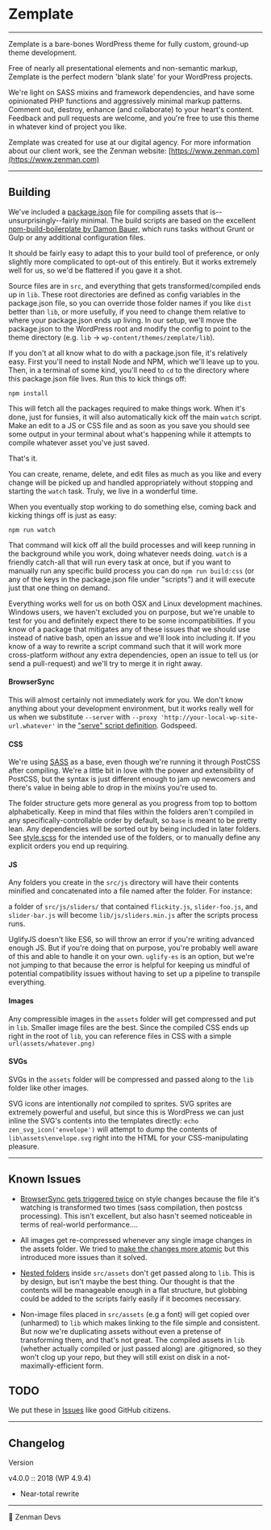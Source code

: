 # Zemplate

-----

Zemplate is a bare-bones WordPress theme for fully custom, ground-up theme development.

Free of nearly all presentational elements and non-semantic markup, Zemplate is the perfect modern 'blank slate' for your WordPress projects.

We're light on SASS mixins and framework dependencies, and have some opinionated PHP functions and aggressively minimal markup patterns. Comment out, destroy, enhance (and collaborate) to your heart's content. Feedback and pull requests are welcome, and you're free to use this theme in whatever kind of project you like.

Zemplate was created for use at our digital agency. For more information about our client work, see the Zenman website: [https://www.zenman.com](https://www.zenman.com)

-----

## Building

We've included a [package.json](./package.json) file for compiling assets that is--unsurprisingly--fairly minimal. The build scripts are based on the excellent [npm-build-boilerplate by Damon Bauer](https://github.com/damonbauer/npm-build-boilerplate), which runs tasks without Grunt or Gulp or any additional configuration files.

It should be fairly easy to adapt this to your build tool of preference, or only slightly more complicated to opt-out of this entirely. But it works extremely well for us, so we'd be flattered if you gave it a shot.

Source files are in `src`, and everything that gets transformed/compiled ends up in `lib`. These root directories are defined as config variables in the package.json file, so you can override those folder names if you like `dist` better than `lib`, or more usefully, if you need to change them relative to where your package.json ends up living. In our setup, we'll move the package.json to the WordPress root and modify the config to point to the theme directory (e.g. `lib` -> `wp-content/themes/zemplate/lib`).

If you don't at all know what to do with a package.json file, it's relatively easy. First you'll need to install Node and NPM, which we'll leave up to you. Then, in a terminal of some kind, you'll need to `cd` to the directory where this package.json file lives. Run this to kick things off:

~~~~
npm install
~~~~

This will fetch all the packages required to make things work. When it's done, just for funsies, it will also automatically kick off the main `watch` script. Make an edit to a JS or CSS file and as soon as you save you should see some output in your terminal about what's happening while it attempts to compile whatever asset you've just saved.

That's it.

You can create, rename, delete, and edit files as much as you like and every change will be picked up and handled appropriately without stopping and starting the `watch` task. Truly, we live in a wonderful time.

When you eventually stop working to do something else, coming back and kicking things off is just as easy:

~~~~
npm run watch
~~~~

That command will kick off all the build processes and will keep running in the background while you work, doing whatever needs doing. `watch` is a friendly catch-all that will run every task at once, but if you want to manually run any specific build process you can do `npm run build:css` (or any of the keys in the package.json file under "scripts") and it will execute just that one thing on demand.

Everything works well for us on both OSX and Linux development machines. Windows users, we haven't excluded you on purpose, but we're unable to test for you and definitely expect there to be some incompatibilities. If you know of a package that mitigates any of these issues that we should use instead of native bash, open an issue and we'll look into including it. If you know of a way to rewrite a script command such that it will work more cross-platform *without* any extra dependencies, open an issue to tell us (or send a pull-request) and we'll try to merge it in right away.

#### BrowserSync

This will almost certainly not immediately work for you. We don't know anything about your development environment, but it works really well for us when we substitute `--server` with `--proxy 'http://your-local-wp-site-url.whatever'` in the ["serve" script definition](./package.json#L16). Godspeed.

#### CSS

We're using [SASS](https://sass-lang.com/guide) as a base, even though we're running it through PostCSS after compiling. We're a little bit in love with the power and extensibility of PostCSS, but the syntax is just different enough to jam up newcomers and there's value in being able to drop in the mixins you're used to.

The folder structure gets more general as you progress from top to bottom alphabetically. Keep in mind that files within the folders aren't compiled in any specifically-controllable order by default, so `base` is meant to be pretty lean. Any dependencies will be sorted out by being included in later folders. See [style.scss](./src/css/style.scss) for the intended use of the folders, or to manually define any explicit orders you end up requiring.

#### JS

Any folders you create in the `src/js` directory will have their contents minified and concatenated into a file named after the folder. For instance:

a folder of `src/js/sliders/` that contained `flickity.js`, `slider-foo.js`, and `slider-bar.js` will become `lib/js/sliders.min.js` after the scripts process runs.

UglifyJS doesn't like ES6, so will throw an error if you're writing advanced enough JS. But if you're doing that on purpose, you're probably well aware of this and able to handle it on your own. `uglify-es` is an option, but we're not jumping to that because the error is helpful for keeping us mindful of potential compatibility issues without having to set up a pipeline to transpile everything.

#### Images

Any compressible images in the `assets` folder will get compressed and put in `lib`. Smaller image files are the best. Since the compiled CSS ends up right in the root of `lib`, you can reference files in CSS with a simple `url(assets/whatever.png)`

#### SVGs

SVGs in the `assets` folder will be compressed and passed along to the `lib` folder like other images.

SVG icons are intentionally *not* compiled to sprites. SVG sprites are extremely powerful and useful, but since this is WordPress we can just inline the SVG's contents into the templates directly: `echo zen_svg_icon('envelope')` will attempt to dump the contents of `lib\assets\envelope.svg` right into the HTML for your CSS-manipulating pleasure.

-----

## Known Issues

* [BrowserSync gets triggered twice](../../issues/10) on style changes because the file it's watching is transformed two times (sass compilation, then postcss processing). This isn't excellent, but also hasn't seemed noticeable in terms of real-world performance....

* All images get re-compressed whenever any single image changes in the assets folder. We tried to [make the changes more atomic](../../issues/7) but this introduced more issues than it solved.

* [Nested folders](../../issues/8) inside `src/assets` don't get passed along to `lib`. This is by design, but isn't maybe the best thing. Our thought is that the contents will be manageable enough in a flat structure, but globbing could be added to the scripts fairly easily if it becomes necessary.

* Non-image files placed in `src/assets` (e.g a font) will get copied over (unharmed) to `lib` which makes linking to the file simple and consistent. But now we're duplicating assets without even a pretense of transforming them, and that's not great. The compiled assets in `lib` (whether actually compiled or just passed along) are .gitignored, so they won't clog up your repo, but they will still exist on disk in a not-maximally-efficient form.

## TODO

We put these in [Issues](../../issues?q=is%3Aissue+is%3Aopen+label%3Atodo) like good GitHub citizens.

-----

## Changelog

Version

v4.0.0 :: 2018 (WP 4.9.4)
- Near-total rewrite

-----

🧘 Zenman Devs

